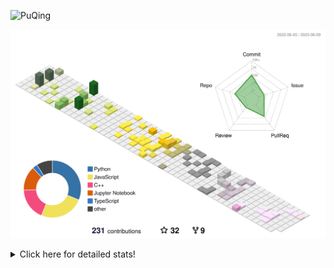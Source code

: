 ![PuQing](https://user-images.githubusercontent.com/27223114/171565019-9a56fae6-b08b-421f-99db-7e830da42371.png)

![](./profile-3d-contrib/profile-season-animate.svg)

<details>
<summary>Click here for detailed stats!</summary>

<!--START_SECTION:waka-->
![Lines of code](https://img.shields.io/badge/From%20Hello%20World%20I%27ve%20Written-707.0%20thousand%20lines%20of%20code-blue)

**🐱 My GitHub Data** 

> 📦 247.4 kB Used in GitHub's Storage 
 > 
> 🏆 78 Contributions in the Year 2023
 > 
> 🚫 Not Opted to Hire
 > 
> 📜 26 Public Repositories 
 > 
> 🔑 28 Private Repositories 
 > 
**I'm an Early 🐤** 

```text
🌞 Morning                258 commits         █████░░░░░░░░░░░░░░░░░░░░   18.13 % 
🌆 Daytime                711 commits         ████████████░░░░░░░░░░░░░   49.96 % 
🌃 Evening                203 commits         ████░░░░░░░░░░░░░░░░░░░░░   14.27 % 
🌙 Night                  251 commits         ████░░░░░░░░░░░░░░░░░░░░░   17.64 % 
```


📊 **This Week I Spent My Time On** 

```text
💬 Programming Languages: 
C++                      38 hrs 40 mins      ██████████████████████░░░   86.86 % 
TeX                      2 hrs 5 mins        █░░░░░░░░░░░░░░░░░░░░░░░░   04.71 % 
Other                    1 hr 37 mins        █░░░░░░░░░░░░░░░░░░░░░░░░   03.64 % 
Python                   55 mins             █░░░░░░░░░░░░░░░░░░░░░░░░   02.09 % 
C                        16 mins             ░░░░░░░░░░░░░░░░░░░░░░░░░   00.62 % 

🔥 Editors: 
VS Code                  44 hrs 30 mins      █████████████████████████   100.00 % 

💻 Operating System: 
WSL                      44 hrs 30 mins      █████████████████████████   100.00 % 
```


<!--END_SECTION:waka-->
</details>
